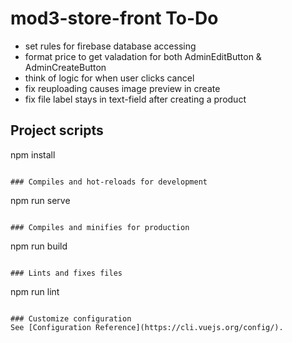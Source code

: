 # mod3-store-front To-Do
- set rules for firebase database accessing
- format price to get valadation for both AdminEditButton & AdminCreateButton
- think of logic for when user clicks cancel
- fix reuploading causes image preview in create 
- fix file label stays in text-field after creating a product


## Project scripts 
npm install
```

### Compiles and hot-reloads for development
```
npm run serve
```

### Compiles and minifies for production
```
npm run build
```

### Lints and fixes files
```
npm run lint
```

### Customize configuration
See [Configuration Reference](https://cli.vuejs.org/config/).
